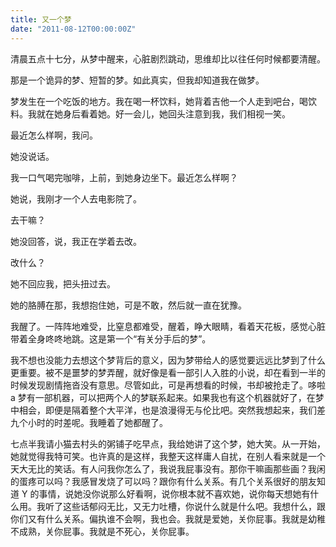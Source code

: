 ```yaml
---
title: 又一个梦
date: "2011-08-12T00:00:00Z"
---
```


清晨五点十七分，从梦中醒来，心脏剧烈跳动，思维却比以往任何时候都要清醒。

那是一个诡异的梦、短暂的梦。如此真实，但我却知道我在做梦。

梦发生在一个吃饭的地方。我在喝一杯饮料，她背着吉他一个人走到吧台，喝饮料。我就在她身后看着她。好一会儿，她回头注意到我，我们相视一笑。

最近怎么样啊，我问。

她没说话。

我一口气喝完咖啡，上前，到她身边坐下。最近怎么样啊？

她说，我刚才一个人去电影院了。

去干嘛？

她没回答，说，我正在学着去改。

改什么？

她不回应我，把头扭过去。

她的胳膊在那，我想抱住她，可是不敢，然后就一直在犹豫。

我醒了。一阵阵地难受，比窒息都难受，醒着，睁大眼睛，看着天花板，感觉心脏带着全身咚咚地跳。这是第一个“有关分手后的梦”。

我不想也没能力去想这个梦背后的意义，因为梦带给人的感觉要远远比梦到了什么更重要。被不是噩梦的梦弄醒，就好像是看一部引人入胜的小说，却在看到一半的时候发现剧情拖沓没有意思。尽管如此，可是再想看的时候，书却被抢走了。哆啦 a 梦有一部机器，可以把两个人的梦联系起来。如果我也有这个机器就好了，在梦中相会，即便是隔着整个大平洋，也是浪漫得无与伦比吧。突然我想起来，我们差九个小时的时差呢。我睡着了她都醒了。

七点半我请小猫去村头的粥铺子吃早点，我给她讲了这个梦，她大笑。从一开始，她就觉得我特可笑。也许真的是这样，我整天这样庸人自扰，在别人看来就是一个天大无比的笑话。有人问我你怎么了，我说我屁事没有。那你干嘛画那些画？我闲的蛋疼可以吗？我感冒发烧了可以吗？跟你有什么关系。有几个关系很好的朋友知道 Y 的事情，说她没你说那么好看啊，说你根本就不喜欢她，说你每天想她有什么用。我听了这些话郁闷无比，又无力吐槽，你说什么就是什么吧。我想什么，跟你们又有什么关系。偏执谁不会啊，我也会。我就是爱她，关你屁事。我就是幼稚不成熟，关你屁事。我就是不死心，关你屁事。
